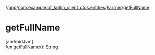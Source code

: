 //[app](../../../index.md)/[com.example.bf_kotlin_client.dtos.entities](../index.md)/[Farmer](index.md)/[getFullName](get-full-name.md)

# getFullName

[androidJvm]\
fun [getFullName](get-full-name.md)(): [String](https://kotlinlang.org/api/latest/jvm/stdlib/kotlin/-string/index.html)
